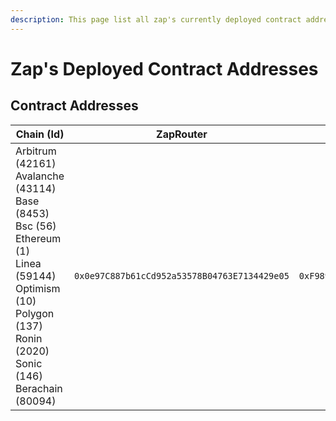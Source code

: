 ```yaml
---
description: This page list all zap's currently deployed contract addressses.
---
```


# Zap's Deployed Contract Addresses

## Contract Addresses

<table data-full-width="true"><thead><tr><th width="215">Chain (Id)</th><th width="323.2647705078125">ZapRouter</th><th width="218.5164794921875">ZapValidator</th><th>ZapExecutor</th><th data-hidden>UniswapV3Helper</th></tr></thead><tbody><tr><td>Arbitrum (42161)<br>Avalanche (43114)<br>Base (8453)<br>Bsc (56)<br>Ethereum (1)<br>Linea (59144)<br>Optimism (10)<br>Polygon (137)<br>Ronin (2020)<br>Sonic (146)<br>Berachain (80094)</td><td><code>0x0e97C887b61cCd952a53578B04763E7134429e05</code></td><td><code>0xF989d5f7926258a45b6F32CEAD5627fd026e1857</code></td><td><code>0x63b0a0d33FE906C668b1DE4875Bfaf562A9D8c5b</code></td><td></td></tr></tbody></table>
